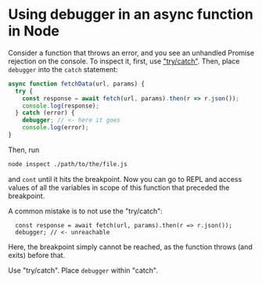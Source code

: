 # Using debugger in an async function in Node

Consider a function that throws an error, and you see an
unhandled Promise rejection on the console. To inspect it, first, use
["try/catch"](../javascript/asynchronous-functions-should-have-try-catch.md).
Then, place `debugger` into the `catch` statement:

```javascript
async function fetchData(url, params) {
  try {
    const response = await fetch(url, params).then(r => r.json());
    console.log(response);
  } catch (error) {
    debugger; // <- here it goes
    console.log(error);
}
```

Then, run

```bash
node inspect ./path/to/the/file.js
```

and `cont` until it hits the breakpoint. Now you can go to REPL
and access values of all the variables in scope of this function
that preceded the breakpoint.

A common mistake is to not use the "try/catch":

```async function fetchData(url, params) {
  const response = await fetch(url, params).then(r => r.json());
  debugger; // <- unreachable
```

Here, the breakpoint simply cannot be reached, as the function
throws (and exits) before that.

Use "try/catch". Place `debugger` within "catch".
